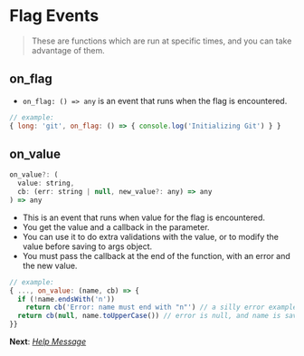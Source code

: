 # Flag Events

> These are functions which are run at specific times, and you can take advantage of them.

## on_flag

- `on_flag: () => any` is an event that runs when the flag is encountered.

```js
// example:
{ long: 'git', on_flag: () => { console.log('Initializing Git') } }
```

## on_value

```js
on_value?: (
  value: string,
  cb: (err: string | null, new_value?: any) => any
) => any
```

- This is an event that runs when value for the flag is encountered.
- You get the value and a callback in the parameter.
- You can use it to do extra validations with the value, or to modify the value before saving to args object.
- You must pass the callback at the end of the function, with an error and the new value.

```js
// example:
{ ..., on_value: (name, cb) => {
  if (!name.endsWith('n'))
    return cb('Error: name must end with "n"') // a silly error example.
  return cb(null, name.toUpperCase()) // error is null, and name is saved in uppercase.
}}
```

**Next**: *[Help Message](src/help_message.md)*